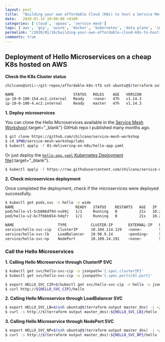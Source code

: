 ```yaml
---
layout: post
title:  "Building your own affordable Cloud (K8s) to host a Service Mesh - Part2 Ingress"
date:   2020-01-16 10:00:00 +0100
categories: ['cloud', 'apaas', 'service mesh'] 
tags: ['aws', 'gcp', 'azure', 'docker', 'kubernetes', 'data plane', 'ingress']
permalink: "/2020/01/16/building-your-own-affordable-cloud-k8s-to-host-a-service-mesh-part2-ingress"
comments: true
---
```


## Deployment of Hello Microservices on a cheap K8s hosted on AWS


**Check the K8s Cluster status**

```sh
chilcano@inti:~/git-repos/affordable-k8s-tf$ ssh ubuntu@$(terraform output master_dns) -i ~/Downloads/ssh-key-for-us-east-1.pem -- kubectl get nodes

NAME                           STATUS   ROLES    AGE   VERSION
ip-10-0-100-154.ec2.internal   Ready    <none>   47h   v1.14.3
ip-10-0-100-4.ec2.internal     Ready    master   47h   v1.14.3
```


**1. Deploy microservices**

You can clone the Hello Microservices available in the [Service Mesh Workshop](https://github.com/chilcano/service-mesh-workshop){:target="_blank"} GitHub repo I published many months ago.

```sh
$ git clone https://github.com/chilcano/service-mesh-workshop
$ cd $PWD/service-mesh-workshop/labs
$ kubectl apply -f 01-delivering-on-k8s/hello-app.yaml 
```

Or just deploy the [`hello-app.yaml` Kubernetes Deployment file](https://raw.githubusercontent.com/chilcano/service-mesh-workshop/master/labs/01-delivering-on-k8s/hello-app.yaml){:target="_blank"}.

```sh
$ kubectl apply -f https://raw.githubusercontent.com/chilcano/service-mesh-workshop/master/labs/01-delivering-on-k8s/hello-app.yaml
```

**2. Check microservices deployment**

 Once completed the deployment, check if the microservices were deployed successfully.

```sh
$ kubectl get pods,svc -n hello -o wide
NAME                            READY   STATUS    RESTARTS   AGE   IP           NODE                           NOMINATED NODE   READINESS GATES
pod/hello-v1-5cb886df9d-nvb9j   1/1     Running   0          21s   10.244.1.4   ip-10-0-100-154.ec2.internal   <none>           <none>
pod/hello-v2-6c7fbbb654-hdqfr   1/1     Running   0          21s   10.244.1.5   ip-10-0-100-154.ec2.internal   <none>           <none>

NAME                    TYPE           CLUSTER-IP       EXTERNAL-IP   PORT(S)          AGE   SELECTOR
service/hello-svc-cip   ClusterIP      10.104.114.129   <none>        5010/TCP         20s   app=hello
service/hello-svc-lb    LoadBalancer   10.98.9.14       <pending>     5020:31653/TCP   18s   app=hello
service/hello-svc-np    NodePort       10.109.14.191    <none>        5030:30796/TCP   17s   app=hello
```

### Call the Hello Microservices


**1. Calling Hello Microservice through ClusterIP SVC**

```sh
$ kubectl get svc/hello-svc-cip -o jsonpath='{.spec.clusterIP}'
$ kubectl get svc/hello-svc-cip -o jsonpath='{.spec.ports[0].port}'

$ export HELLO_SVC_CIP=$(kubectl get svc/hello-svc-cip -n hello -o jsonpath='{.spec.clusterIP}'):$(kubectl get svc/hello-svc-cip -n hello -o jsonpath='{.spec.ports[0].port}')
$ curl http://${HELLO_SVC_CIP}/hello
```

**2. Calling Hello Microservice through LoadBalancer SVC**

```sh
$ export HELLO_SVC_LB=$(ssh ubuntu@$(terraform output master_dns) -i ~/Downloads/ssh-key-for-us-east-1.pem -- kubectl get svc hello-svc-lb -n hello -o jsonpath='{.spec.ports[0].nodePort}')
$ curl -s http://$(terraform output master_dns):${HELLO_SVC_LB}/hello
```

**3. Calling Hello Microservice through NodePort SVC**

```sh
$ export HELLO_SVC_NP=$(ssh ubuntu@$(terraform output master_dns) -i ~/Downloads/ssh-key-for-us-east-1.pem -- kubectl get svc hello-svc-np -n hello -o jsonpath='{.spec.ports[0].nodePort}')
$ curl -s http://$(terraform output master_dns):${HELLO_SVC_NP}/hello
```

